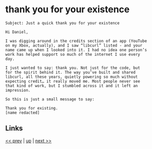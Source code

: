 # thank you for your existence

    Subject: Just a quick thank you for your existence
    
    Hi Daniel,

    I was digging around in the credits section of an app (YouTube
    on my Xbox, actually), and I saw “libcurl” listed - and your
    name came up when I looked into it. I had no idea one person’s
    work has helped support so much of the internet I use every
    day.

    I just wanted to say: thank you. Not just for the code, but
    for the spirit behind it. The way you’ve built and shared
    libcurl, all these years, quietly powering so much without
    expecting credit… it really moved me. Most people never see
    that kind of work, but I stumbled across it and it left an
    impression.

    So this is just a small message to say:

    Thank you for existing.
    [name redacted]

## Links

[<< prev](2025-03-16.md) | [up](../) | [next >> ](2025-06-08.md)

